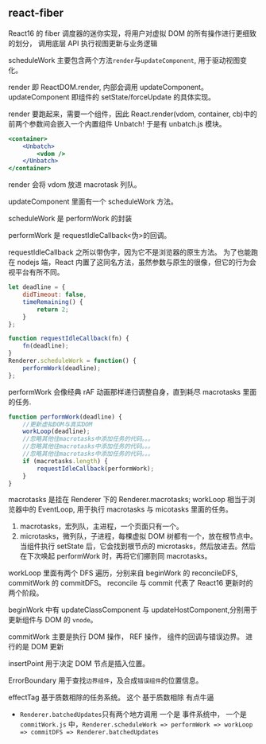 ## react-fiber

React16 的 fiber 调度器的迷你实现，将用户对虚拟 DOM 的所有操作进行更细致的划分，
调用底层 API 执行视图更新与业务逻辑

scheduleWork 主要包含两个方法`render`与`updateComponent`, 用于驱动视图变化。

render 即 ReactDOM.render, 内部会调用 updateComponent。
updateComponent 即组件的 setState/forceUpdate 的具体实现。

render 要跑起来，需要一个组件，因此 React.render(vdom, container, cb)中的前两个参数间会嵌入一个内置组件 Unbatch!
于是有 unbatch.js 模块。

```jsx
<container>
    <Unbatch>
        <vdom />
    </Unbatch>
</container>
```

render 会将 vdom 放进 macrotask 列队。

updateComponent 里面有一个 scheduleWork 方法。

scheduleWork 是 performWork 的封装

performWork 是 requestIdleCallback<伪>的回调。

requestIdleCallback 之所以带伪字，因为它不是浏览器的原生方法。 为了也能跑在 nodejs 端，React 内置了这同名方法，虽然参数与原生的很像，但它的行为会视平台有所不同。

```javascript
let deadline = {
    didTimeout: false,
    timeRemaining() {
        return 2;
    }
};

function requestIdleCallback(fn) {
    fn(deadline);
}
Renderer.scheduleWork = function() {
    performWork(deadline);
};
```

performWork 会像经典 rAF 动画那样递归调整自身，直到耗尽 macrotasks 里面的任务.

```javascript
function performWork(deadline) {
    //更新虚拟DOM与真实DOM
    workLoop(deadline);
    //忽略其他往macrotasks中添加任务的代码。。。
    //忽略其他往macrotasks中添加任务的代码。。。
    //忽略其他往macrotasks中添加任务的代码。。。
    if (macrotasks.length) {
        requestIdleCallback(performWork);
    }
}
```

macrotasks 是挂在 Renderer 下的 Renderer.macrotasks;
workLoop 相当于浏览器中的 EventLoop, 用于执行 macrotasks 与 micotasks 里面的任务。

1. macrotasks，宏列队，主进程，一个页面只有一个。
2. microtasks，微列队，子进程，每棵虚拟 DOM 树都有一个，放在根节点中。当组件执行 setState 后，它会找到根节点的 microtasks，然后放进去。然后在下次唤起 performWork 时，再将它们挪到同 macrotasks。

workLoop 里面有两个 DFS 遍历，分别来自 beginWork 的 reconcileDFS, commitWork 的 commitDFS。 reconcile 与 commit 代表了 React16 更新时的两个阶段。

beginWork 中有 updateClassComponent 与 updateHostComponent,分别用于更新组件与 DOM 的 `vnode`。

commitWork 主要是执行 DOM 操作， REF 操作， 组件的回调与错误边界。 进行的是 DOM 更新

insertPoint 用于决定 DOM 节点是插入位置。

ErrorBoundary 用于查找`边界组件`，及合成`错误组件`的位置信息。

effectTag 基于质数相除的任务系统。 这个 基于质数相除 有点牛逼

-   `Renderer.batchedUpdates`只有两个地方调用 一个是 事件系统中， 一个是 `commitWork.js` 中，`Renderer.scheduleWork => performWork => workLoop => commitDFS => Renderer.batchedUpdates`
